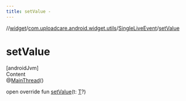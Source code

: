 ```yaml
---
title: setValue -
---
```

//[widget](../../index.md)/[com.uploadcare.android.widget.utils](../index.md)/[SingleLiveEvent](index.md)/[setValue](set-value.md)



# setValue  
[androidJvm]  
Content  
@[MainThread](https://developer.android.com/reference/kotlin/androidx/annotation/MainThread.html)()  
  
open override fun [setValue](set-value.md)(t: [T](index.md)?)  




